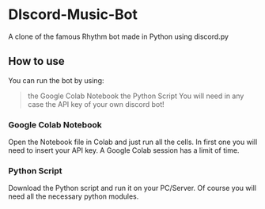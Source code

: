 # DIscord-Music-Bot
A clone of the famous Rhythm bot made in Python using discord.py

## How to use
You can run the bot by using:
> the Google Colab Notebook
> the Python Script
You will need in any case the API key of your own discord bot!

### Google Colab Notebook
Open the Notebook file in Colab and just run all the cells. In first one you will need to insert your API key. A Google Colab session has a limit of time.

### Python Script
Download the Python script and run it on your PC/Server. Of course you will need all the necessary python modules.
